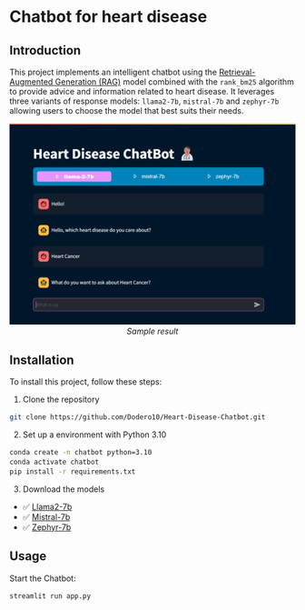 # Chatbot for heart disease
## Introduction

This project implements an intelligent chatbot using the [Retrieval-Augmented Generation (RAG)](https://proceedings.neurips.cc/paper/2020/file/6b493230205f780e1bc26945df7481e5-Paper.pdf) model combined with 
the `rank_bm25` algorithm to provide advice and information related to heart disease. It leverages three variants of 
response models: `llama2-7b`, `mistral-7b` and `zephyr-7b` allowing users to choose the model that best suits their needs.
<p align="center">
  <img src="demo/GUI_App.png" width=600><br/>
  <i>Sample result</i>
</p>

## Installation
To install this project, follow these steps:
1. Clone the repository
```bash
git clone https://github.com/Dodero10/Heart-Disease-Chatbot.git
```

2. Set up a environment with Python 3.10
```bash
conda create -n chatbot python=3.10
conda activate chatbot
pip install -r requirements.txt
```

3. Download the models
- ✅ [Llama2-7b](https://huggingface.co/TheBloke/Llama-2-7B-Chat-GGML/tree/main)
- ✅ [Mistral-7b](https://huggingface.co/TheBloke/Mistral-7B-Instruct-v0.1-GGUF/tree/main)
- ✅ [Zephyr-7b](https://huggingface.co/TheBloke/zephyr-7B-alpha-GGUF/tree/main)

## Usage
Start the Chatbot:
```bash
streamlit run app.py
```



